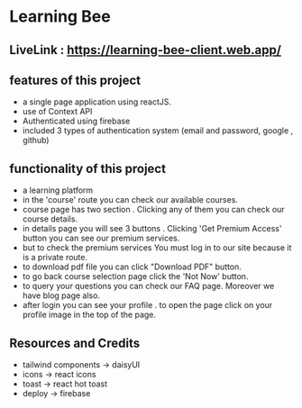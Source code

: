 # Learning Bee

## LiveLink : https://learning-bee-client.web.app/

## features of this project
- a single page application using reactJS.
- use of Context API
- Authenticated using firebase
- included 3 types of authentication system (email and password, google , github)

## functionality of this project
- a learning platform 
- in the 'course' route you can check our available courses.
- course page has two section . Clicking any of them you can check our course details.
- in details page you will see 3 buttons . Clicking 'Get Premium Access' button you can see   our premium services.
- but to check the premium services You must log in to our site because it is a private route.
- to download pdf file you can click "Download PDF" button.
- to go back course selection page click the 'Not Now' button.
- to query your questions you can check our FAQ page. Moreover we have blog page also.
- after login you can see your profile . to open the page click on your profile image in the top of the page.

## Resources and Credits 

- tailwind components -> daisyUI
- icons -> react icons 
- toast -> react hot toast
- deploy -> firebase